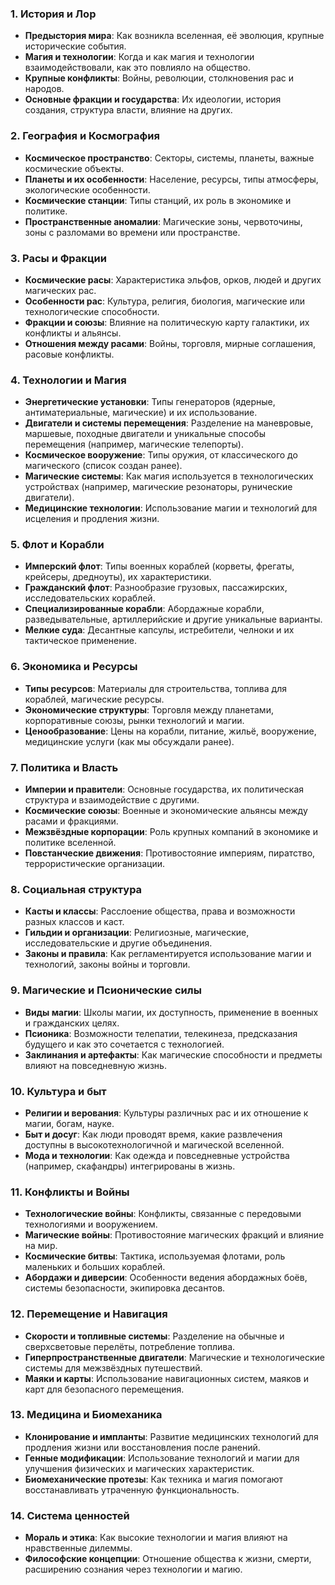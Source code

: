 ### 1. **История и Лор**

- **Предыстория мира**: Как возникла вселенная, её эволюция, крупные исторические события.
- **Магия и технологии**: Когда и как магия и технологии взаимодействовали, как это повлияло на общество.
- **Крупные конфликты**: Войны, революции, столкновения рас и народов.
- **Основные фракции и государства**: Их идеологии, история создания, структура власти, влияние на других.

### 2. **География и Космография**

- **Космическое пространство**: Секторы, системы, планеты, важные космические объекты.
- **Планеты и их особенности**: Население, ресурсы, типы атмосферы, экологические особенности.
- **Космические станции**: Типы станций, их роль в экономике и политике.
- **Пространственные аномалии**: Магические зоны, червоточины, зоны с разломами во времени или пространстве.

### 3. **Расы и Фракции**

- **Космические расы**: Характеристика эльфов, орков, людей и других магических рас.
- **Особенности рас**: Культура, религия, биология, магические или технологические способности.
- **Фракции и союзы**: Влияние на политическую карту галактики, их конфликты и альянсы.
- **Отношения между расами**: Войны, торговля, мирные соглашения, расовые конфликты.

### 4. **Технологии и Магия**

- **Энергетические установки**: Типы генераторов (ядерные, антиматериальные, магические) и их использование.
- **Двигатели и системы перемещения**: Разделение на маневровые, маршевые, походные двигатели и уникальные способы перемещения (например, магические телепорты).
- **Космическое вооружение**: Типы оружия, от классического до магического (список создан ранее).
- **Магические системы**: Как магия используется в технологических устройствах (например, магические резонаторы, рунические двигатели).
- **Медицинские технологии**: Использование магии и технологий для исцеления и продления жизни.

### 5. **Флот и Корабли**

- **Имперский флот**: Типы военных кораблей (корветы, фрегаты, крейсеры, дредноуты), их характеристики.
- **Гражданский флот**: Разнообразие грузовых, пассажирских, исследовательских кораблей.
- **Специализированные корабли**: Абордажные корабли, разведывательные, артиллерийские и другие уникальные варианты.
- **Мелкие суда**: Десантные капсулы, истребители, челноки и их тактическое применение.

### 6. **Экономика и Ресурсы**

- **Типы ресурсов**: Материалы для строительства, топлива для кораблей, магические ресурсы.
- **Экономические структуры**: Торговля между планетами, корпоративные союзы, рынки технологий и магии.
- **Ценообразование**: Цены на корабли, питание, жильё, вооружение, медицинские услуги (как мы обсуждали ранее).

### 7. **Политика и Власть**

- **Империи и правители**: Основные государства, их политическая структура и взаимодействие с другими.
- **Космические союзы**: Военные и экономические альянсы между расами и фракциями.
- **Межзвёздные корпорации**: Роль крупных компаний в экономике и политике вселенной.
- **Повстанческие движения**: Противостояние империям, пиратство, террористические организации.

### 8. **Социальная структура**

- **Касты и классы**: Расслоение общества, права и возможности разных классов и каст.
- **Гильдии и организации**: Религиозные, магические, исследовательские и другие объединения.
- **Законы и правила**: Как регламентируется использование магии и технологий, законы войны и торговли.

### 9. **Магические и Псионические силы**

- **Виды магии**: Школы магии, их доступность, применение в военных и гражданских целях.
- **Псионика**: Возможности телепатии, телекинеза, предсказания будущего и как это сочетается с технологией.
- **Заклинания и артефакты**: Как магические способности и предметы влияют на повседневную жизнь.

### 10. **Культура и быт**

- **Религии и верования**: Культуры различных рас и их отношение к магии, богам, науке.
- **Быт и досуг**: Как люди проводят время, какие развлечения доступны в высокотехнологичной и магической вселенной.
- **Мода и технологии**: Как одежда и повседневные устройства (например, скафандры) интегрированы в жизнь.

### 11. **Конфликты и Войны**

- **Технологические войны**: Конфликты, связанные с передовыми технологиями и вооружением.
- **Магические войны**: Противостояние магических фракций и влияние на мир.
- **Космические битвы**: Тактика, используемая флотами, роль маленьких и больших кораблей.
- **Абордажи и диверсии**: Особенности ведения абордажных боёв, системы безопасности, экипировка десантов.

### 12. **Перемещение и Навигация**

- **Скорости и топливные системы**: Разделение на обычные и сверхсветовые перелёты, потребление топлива.
- **Гиперпространственные двигатели**: Магические и технологические системы для межзвёздных путешествий.
- **Маяки и карты**: Использование навигационных систем, маяков и карт для безопасного перемещения.

### 13. **Медицина и Биомеханика**

- **Клонирование и импланты**: Развитие медицинских технологий для продления жизни или восстановления после ранений.
- **Генные модификации**: Использование технологий и магии для улучшения физических и магических характеристик.
- **Биомеханические протезы**: Как техника и магия помогают восстанавливать утраченную функциональность.

### 14. **Система ценностей**

- **Мораль и этика**: Как высокие технологии и магия влияют на нравственные дилеммы.
- **Философские концепции**: Отношение общества к жизни, смерти, расширению сознания через технологии и магию.

